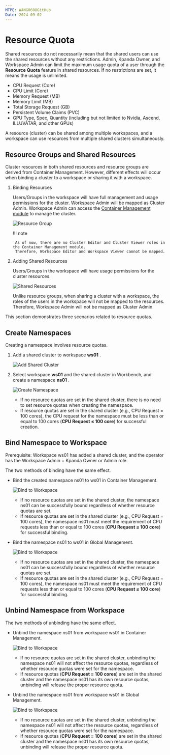 ```yaml
---
MTPE: WANG0608GitHub
Date: 2024-09-02
---
```


# Resource Quota

Shared resources do not necessarily mean that the shared users can use the shared resources without
any restrictions. Admin, Kpanda Owner, and Workspace Admin can limit the maximum usage quota of a user
through the __Resource Quota__ feature in shared resources. If no restrictions are set, it means the
usage is unlimited.

- CPU Request (Core)
- CPU Limit (Core)
- Memory Request (MB)
- Memory Limit (MB)
- Total Storage Request (GB)
- Persistent Volume Claims (PVC)
- GPU Type, Spec, Quantity (including but not limited to Nvidia, Ascend, ILLUVATAR, and other GPUs)

A resource (cluster) can be shared among multiple workspaces, and a workspace can use resources from
multiple shared clusters simultaneously.

## Resource Groups and Shared Resources

Cluster resources in both shared resources and resource groups are derived from Container Management. However, different effects will occur when binding a cluster to a workspace or sharing it with a workspace.

1. Binding Resources

    Users/Groups in the workspace will have full management and usage permissions for the cluster.
    Workspace Admin will be mapped as Cluster Admin.
    Workspace Admin can access the [Container Management module](../../kpanda/permissions/permission-brief.md)
    to manage the cluster.

    ![Resource Group](https://docs.daocloud.io/daocloud-docs-images/docs/en/docs/ghippo/images/quota01.png)

    !!! note

        As of now, there are no Cluster Editor and Cluster Viewer roles in the Container Management module.
        Therefore, Workspace Editor and Workspace Viewer cannot be mapped.

2. Adding Shared Resources

    Users/Groups in the workspace will have usage permissions for the cluster resources.

    ![Shared Resources](https://docs.daocloud.io/daocloud-docs-images/docs/en/docs/ghippo/images/quota02.png)

    Unlike resource groups, when sharing a cluster with a workspace, the roles of the users in the workspace
    will not be mapped to the resources. Therefore, Workspace Admin will not be mapped as Cluster Admin.

This section demonstrates three scenarios related to resource quotas.

## Create Namespaces

Creating a namespace involves resource quotas.

1. Add a shared cluster to workspace __ws01__ .

    ![Add Shared Cluster](https://docs.daocloud.io/daocloud-docs-images/docs/en/docs/ghippo/images/quota03.png)

2. Select workspace __ws01__ and the shared cluster in Workbench, and create a namespace __ns01__ .

    ![Create Namespace](https://docs.daocloud.io/daocloud-docs-images/docs/en/docs/ghippo/images/quota04.png)

    - If no resource quotas are set in the shared cluster, there is no need to set resource quotas when creating
      the namespace.
    - If resource quotas are set in the shared cluster (e.g., CPU Request = 100 cores), the CPU request for the
      namespace must be less than or equal to 100 cores (__CPU Request ≤ 100 core__) for successful creation.

## Bind Namespace to Workspace

Prerequisite: Workspace ws01 has added a shared cluster, and the operator has the Workspace Admin + Kpanda Owner
or Admin role.

The two methods of binding have the same effect.

- Bind the created namespace ns01 to ws01 in Container Management.

    ![Bind to Workspace](https://docs.daocloud.io/daocloud-docs-images/docs/en/docs/ghippo/images/quota05.png)

    - If no resource quotas are set in the shared cluster, the namespace ns01 can be successfully bound regardless
      of whether resource quotas are set.
    - If resource quotas are set in the shared cluster (e.g., CPU Request = 100 cores), the namespace ns01
      must meet the requirement of CPU requests less than or equal to 100 cores (__CPU Request ≤ 100 core__)
      for successful binding.

- Bind the namespace ns01 to ws01 in Global Management.

    ![Bind to Workspace](https://docs.daocloud.io/daocloud-docs-images/docs/en/docs/ghippo/images/quota06.png)

    - If no resource quotas are set in the shared cluster, the namespace ns01 can be successfully bound
      regardless of whether resource quotas are set.
    - If resource quotas are set in the shared cluster (e.g., CPU Request = 100 cores), the namespace ns01
      must meet the requirement of CPU requests less than or equal to 100 cores (__CPU Request ≤ 100 core__)
      for successful binding.

## Unbind Namespace from Workspace

The two methods of unbinding have the same effect.

- Unbind the namespace ns01 from workspace ws01 in Container Management.

    ![Bind to Workspace](https://docs.daocloud.io/daocloud-docs-images/docs/en/docs/ghippo/images/quota07.png)

    - If no resource quotas are set in the shared cluster, unbinding the namespace ns01 will not affect the
      resource quotas, regardless of whether resource quotas were set for the namespace.
    - If resource quotas (__CPU Request = 100 cores__) are set in the shared cluster and the namespace ns01
      has its own resource quotas, unbinding will release the proper resource quota.

- Unbind the namespace ns01 from workspace ws01 in Global Management.

    ![Bind to Workspace](https://docs.daocloud.io/daocloud-docs-images/docs/en/docs/ghippo/images/quota08.png)

    - If no resource quotas are set in the shared cluster, unbinding the namespace ns01 will not affect the
      resource quotas, regardless of whether resource quotas were set for the namespace.
    - If resource quotas (__CPU Request = 100 cores__) are set in the shared cluster and the namespace ns01
      has its own resource quotas, unbinding will release the proper resource quota.
